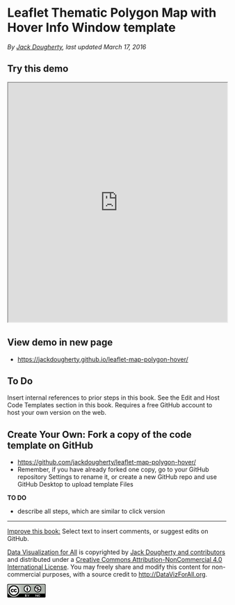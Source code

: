 # Leaflet Thematic Polygon Map with Hover Info Window template

*By [Jack Dougherty](../../introduction/who.md), last updated March 17, 2016*

## Try this demo

<iframe src="https://jackdougherty.github.io/leaflet-map-polygon-hover/" width="100%" height=550></iframe>

## View demo in new page
- https://jackdougherty.github.io/leaflet-map-polygon-hover/

## To Do
Insert internal references to prior steps in this book. See the Edit and Host Code Templates section in this book. Requires a free GitHub account to host your own version on the web.

## Create Your Own: Fork a copy of the code template on GitHub
- https://github.com/jackdougherty/leaflet-map-polygon-hover/
- Remember, if you have already forked one copy, go to your GitHub repository Settings to rename it, or create a new GitHub repo and use GitHub Desktop to upload template Files

**TO DO**
- describe all steps, which are similar to click version



---



[Improve this book:](../../gitbook/improve.md) Select text to insert comments, or suggest edits on GitHub.

[Data Visualization for All](http://datavizforall.org)
is copyrighted by [Jack Dougherty and contributors](../../introduction/who.md)
and distributed under a [Creative Commons Attribution-NonCommercial 4.0 International License](http://creativecommons.org/licenses/by-nc/4.0). You may freely share and modify this content for non-commercial purposes, with a source credit to http://DataVizForAll.org.

![Creative Commons by-nc image](../../cc-by-nc.png)
